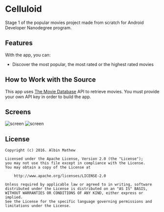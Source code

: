 # Celluloid

Stage 1 of the popular movies project made from scratch for Android Developer Nanodegree program.

## Features

With the app, you can:
* Discover the most popular, the most rated or the highest rated movies

## How to Work with the Source

This app uses [The Movie Database](https://www.themoviedb.org/documentation/api) API to retrieve movies.
You must provide your own API key in order to build the app.

## Screens

![screen](../stage1/art/movies_grid.png)   ![screen](../stage1/art/movie_detail.png)


## License
    Copyright (c) 2016. Albin Mathew

    Licensed under the Apache License, Version 2.0 (the "License");
    you may not use this file except in compliance with the License.
    You may obtain a copy of the License at

        http://www.apache.org/licenses/LICENSE-2.0

    Unless required by applicable law or agreed to in writing, software
    distributed under the License is distributed on an "AS IS" BASIS,
    WITHOUT WARRANTIES OR CONDITIONS OF ANY KIND, either express or implied.
    See the License for the specific language governing permissions and
    limitations under the License.